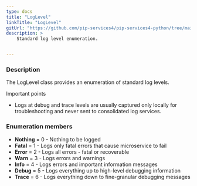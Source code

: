 ```yaml
---
type: docs
title: "LogLevel"
linkTitle: "LogLevel"
gitUrl: "https://github.com/pip-services4/pip-services4-python/tree/main/pip-services4-observability-python"
description: >
    Standard log level enumeration.


---
```


### Description

 The LogLevel class provides an enumeration of standard log levels.
 
 Important points
 
 - Logs at debug and trace levels are usually captured only locally for troubleshooting and never sent to consolidated log services.

### Enumeration members

- **Nothing** = 0 - Nothing to be logged
- **Fatal** = 1 - Logs only fatal errors that cause microservice to fail
- **Error** = 2 - Logs all errors - fatal or recoverable
- **Warn** = 3 - Logs errors and warnings
- **Info** = 4 - Logs errors and important information messages
- **Debug** = 5 - Logs everything up to high-level debugging information
- **Trace** = 6 - Logs everything down to fine-granular debugging messages

</span>

